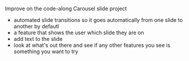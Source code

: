 Improve on the code-along Carousel slide project
- automated slide transitions so it goes automatically from one slide to another by defautl
- a feature that shows the user which slide they are on
- add text to the slide
- look at what's out there and see if any other features you see is something you want to try